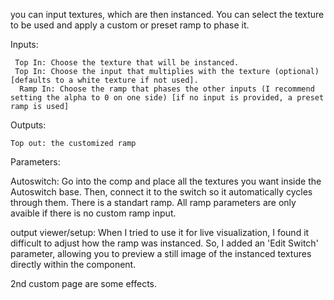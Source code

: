  you can input textures, which are then instanced. You can select the texture to be used and apply a custom or preset ramp to phase it.

Inputs:

     Top In: Choose the texture that will be instanced.
     Top In: Choose the input that multiplies with the texture (optional) [defaults to a white texture if not used].
      Ramp In: Choose the ramp that phases the other inputs (I recommend setting the alpha to 0 on one side) [if no input is provided, a preset ramp is used] 



Outputs: 

    Top out: the customized ramp


Parameters:

Autoswitch:         Go into the comp and place all the textures you want inside the Autoswitch base. Then,
                    connect it to the switch so it automatically cycles through them.
                    There is a standart ramp. All ramp parameters are only avaible if there is no custom ramp input.
    
 output viewer/setup:       When I tried to use it for live visualization, I found it difficult to adjust 
                            how the ramp was instanced. So, I added an 'Edit Switch' parameter, allowing you to preview a still image
                            of the instanced textures directly within the component. 


2nd custom page are some effects.

